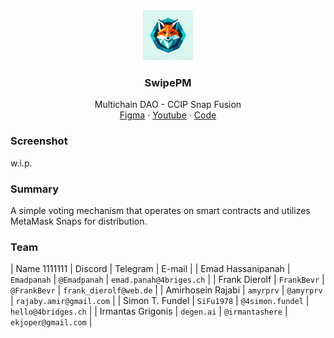 <div align="center">
<img src="./Logo.webp" alt="logo" width="80" height="80" />
</div>

<h3 align="center">SwipePM</h3>
  <p align="center">
    Multichain DAO - CCIP Snap Fusion
    <br />
    <a href="" name="Figma">Figma</a>
    ·
    <a href="">Youtube</a>
    ·
    <a href="https://github.com/4bridges/vote-snap">Code</a>
  </p>
</div>

### Screenshot

w.i.p.

### Summary

A simple voting mechanism that operates on smart contracts and utilizes MetaMask
Snaps for distribution.

### Team

| Name    1111111      | Discord     | Telegram     | E-mail                 |
| Emad Hassanipanah | `Emadpanah` | `@Emadpanah` | `emad.panah@4briges.ch` |
| Frank Dierolf | `FrankBevr` | `@FrankBevr` | `frank_dierolf@web.de` |
| Amirhosein Rajabi | `amyrprv` | `@amyrprv` | `rajaby.amir@gmail.com` |
| Simon T. Fundel | `SiFu1978` | `@4simon.fundel` | `hello@4bridges.ch` |
| Irmantas Grigonis | `degen.ai` | `@irmantashere` | `ekjoper@gmail.com` |